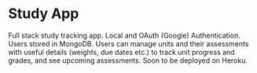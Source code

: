 # Study App
Full stack study tracking app. Local and OAuth (Google) Authentication. Users stored in MongoDB. Users can manage units and their assessments with useful details (weights, due dates etc.) to track unit progress and grades, and see upcoming assessments. Soon to be deployed on Heroku.
